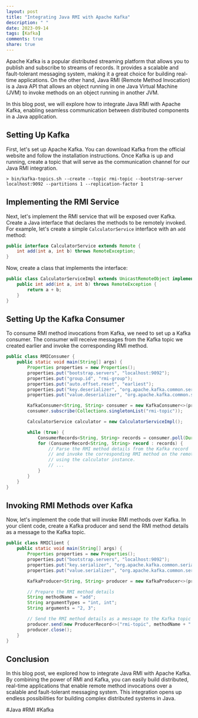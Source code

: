 ```yaml
---
layout: post
title: "Integrating Java RMI with Apache Kafka"
description: " "
date: 2023-09-14
tags: [Kafka]
comments: true
share: true
---
```


Apache Kafka is a popular distributed streaming platform that allows you to publish and subscribe to streams of records. It provides a scalable and fault-tolerant messaging system, making it a great choice for building real-time applications. On the other hand, Java RMI (Remote Method Invocation) is a Java API that allows an object running in one Java Virtual Machine (JVM) to invoke methods on an object running in another JVM.

In this blog post, we will explore how to integrate Java RMI with Apache Kafka, enabling seamless communication between distributed components in a Java application.

## Setting Up Kafka

First, let's set up Apache Kafka. You can download Kafka from the official website and follow the installation instructions. Once Kafka is up and running, create a topic that will serve as the communication channel for our Java RMI integration.

```
> bin/kafka-topics.sh --create --topic rmi-topic --bootstrap-server localhost:9092 --partitions 1 --replication-factor 1
```

## Implementing the RMI Service

Next, let's implement the RMI service that will be exposed over Kafka. Create a Java interface that declares the methods to be remotely invoked. For example, let's create a simple `CalculatorService` interface with an `add` method:

```java
public interface CalculatorService extends Remote {
    int add(int a, int b) throws RemoteException;
}
```

Now, create a class that implements the interface:

```java
public class CalculatorServiceImpl extends UnicastRemoteObject implements CalculatorService {
    public int add(int a, int b) throws RemoteException {
        return a + b;
    }
}
```

## Setting Up the Kafka Consumer

To consume RMI method invocations from Kafka, we need to set up a Kafka consumer. The consumer will receive messages from the Kafka topic we created earlier and invoke the corresponding RMI method.

```java
public class RMIConsumer {
    public static void main(String[] args) {
        Properties properties = new Properties();
        properties.put("bootstrap.servers", "localhost:9092");
        properties.put("group.id", "rmi-group");
        properties.put("auto.offset.reset", "earliest");
        properties.put("key.deserializer", "org.apache.kafka.common.serialization.StringDeserializer");
        properties.put("value.deserializer", "org.apache.kafka.common.serialization.StringDeserializer");

        KafkaConsumer<String, String> consumer = new KafkaConsumer<>(properties);
        consumer.subscribe(Collections.singletonList("rmi-topic"));

        CalculatorService calculator = new CalculatorServiceImpl();

        while (true) {
            ConsumerRecords<String, String> records = consumer.poll(Duration.ofMillis(100));
            for (ConsumerRecord<String, String> record : records) {
                // Parse the RMI method details from the Kafka record
                // and invoke the corresponding RMI method on the remote object
                // using the calculator instance.
                // ...
            }
        }
    }
}
```

## Invoking RMI Methods over Kafka

Now, let's implement the code that will invoke RMI methods over Kafka. In your client code, create a Kafka producer and send the RMI method details as a message to the Kafka topic.

```java
public class RMIClient {
    public static void main(String[] args) {
        Properties properties = new Properties();
        properties.put("bootstrap.servers", "localhost:9092");
        properties.put("key.serializer", "org.apache.kafka.common.serialization.StringSerializer");
        properties.put("value.serializer", "org.apache.kafka.common.serialization.StringSerializer");

        KafkaProducer<String, String> producer = new KafkaProducer<>(properties);

        // Prepare the RMI method details
        String methodName = "add";
        String argumentTypes = "int, int";
        String arguments = "2, 3";

        // Send the RMI method details as a message to the Kafka topic
        producer.send(new ProducerRecord<>("rmi-topic", methodName + ":" + argumentTypes + ":" + arguments));
        producer.close();
    }
}
```

## Conclusion

In this blog post, we explored how to integrate Java RMI with Apache Kafka. By combining the power of RMI and Kafka, you can easily build distributed, real-time applications that enable remote method invocations over a scalable and fault-tolerant messaging system. This integration opens up endless possibilities for building complex distributed systems in Java.

#Java #RMI #Kafka